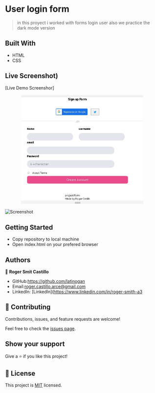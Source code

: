 # User login form

> in this proyect i worked with forms login user also we practice the dark mode version

## Built With
- HTML
- CSS


## Live Screenshot)

[Live Demo Screenshor]

<div align="center">
    <img src="/screenshot/Capturaform.JPG" width="400px"</img> 
</div>

![Screenshot](Capturaform.JPG)


## Getting Started

- Copy repository to local machine
- Open index.html on your prefered browser

## Authors

👤 **Roger Smit Castillo**

- GitHub:https://github.com/latinogan
- Email:roger.castillo.arce@gmail.com 
- LinkedIn: [LinkedIn](https://www.linkedin.com/in/roger-smith-a3


## 🤝 Contributing

Contributions, issues, and feature requests are welcome!

Feel free to check the [issues page](../../issues/).

## Show your support

Give a ⭐️ if you like this project!

## 📝 License

This project is [MIT](./MIT.md) licensed.